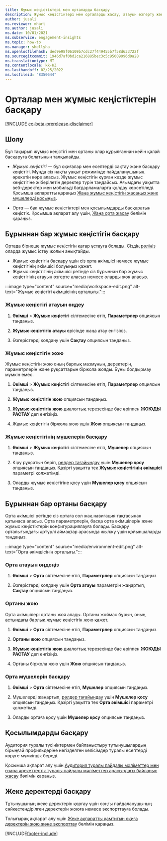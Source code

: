 ```yaml
---
title: Жұмыс кеңістіктері мен орталарды басқару
description: Жұмыс кеңістіктері мен орталарды жасау, атауын өзгерту және жою жолдары.
author: jusali
ms.reviewer: mhart
ms.author: jusali
ms.date: 10/01/2021
ms.subservice: engagement-insights
ms.topic: how-to
ms.manager: shellyha
ms.openlocfilehash: ded9e98f06109b7cdc27f449455b7f58d633722f
ms.sourcegitcommit: 1946d7af0bd2ca216885bec3c5c95009996d9a28
ms.translationtype: MT
ms.contentlocale: kk-KZ
ms.lasthandoff: 02/25/2022
ms.locfileid: "8350644"
---
```

# <a name="manage-environments-and-workspaces"></a>Орталар мен жұмыс кеңістіктерін басқару

[!INCLUDE [cc-beta-prerelease-disclaimer](includes/cc-beta-prerelease-disclaimer.md)]

## <a name="overview"></a>Шолу

Бұл тақырып жұмыс кеңістігі мен ортаны олар құрылғаннан кейін қалай басқаруға болатынын талқылайды. 

- *Жұмыс кеңістігі* — бұл оқиғалар мен есептерді сақтау және басқару кеңістігі. Мұнда сіз нақты уақыт режимінде пайдаланушының әрекетін көре аласыз. Жұмыс кеңістігін құрған кезде жұмыс кеңістігіне жіберілетін деректер түрін таңдайсыз. Ағымдағы уақытта веб-деректер мен мобильді бағдарламаларға қолдау көрсетіледі. Қосымша ақпаратты қараңыз [Жаңа жұмыс кеңістігін жасаңыз және мүшелерді қосыңыз](create-workspace.md).

- *Орта* — бұл жұмыс кеңістіктері мен қосылымдарды басқаратын кеңістік. Қосымша ақпарат алу үшін, [Жаңа орта жасау](create-new-environment.md) бөлімін қараңыз.

## <a name="manage-an-existing-workspace"></a>Бұрыннан бар жұмыс кеңістігін басқару

Ортада бірнеше жұмыс кеңістігін қатар ұстауға болады. Сіздің [рөліңіз](user-roles.md) оларда жұмыс істеу жолын анықтайды. 

 - Жұмыс кеңістігін басқару үшін сіз орта әкімшісі немесе жұмыс кеңістігінің әкімшісі болуыңыз қажет.
 - Жұмыс кеңістігінің әкімшісі ретінде сіз бұрыннан бар жұмыс кеңістігінің атауын өзгерте аласыз немесе оларды жоя аласыз. 

:::image type="content" source="media/workspace-edit.png" alt-text="Жұмыс кеңістігі әкімшісінің орталығы.":::

### <a name="edit-a-workspace-name"></a>Жұмыс кеңістігі атауын өңдеу

1. **Әкімші** > **Жұмыс кеңістігі** сілтемесіне өтіп, **Параметрлер** опциясын таңдаңыз.

1. **Жұмыс кеңістігін атауы** өрісінде жаңа атау енгізіңіз.

1. Өзгерістерді қолдану үшін **Сақтау** опциясын таңдаңыз.

### <a name="delete-a-workspace"></a>Жұмыс кеңістігін жою

Жұмыс кеңістігін жою оның барлық мазмұнын, деректерін, параметрлерін және рұқсаттарын біржола жояды. Бұны болдырмау мүмкін емес.

1. **Әкімші** > **Жұмыс кеңістігі** сілтемесіне өтіп, **Параметрлер** опциясын таңдаңыз.

1. **Жұмыс кеңістігін жою** опциясын таңдаңыз. 

1. **Жұмыс кеңістігін жою** диалогтық терезесінде бас әріппен **ЖОЮДЫ РАСТАУ** деп енгізіңіз. 

1. Жұмыс кеңістігін біржола жою үшін **Жою** опциясын таңдаңыз.

### <a name="manage-workspace-members"></a>Жұмыс кеңістігінің мүшелерін басқару

1. **Әкімші** > **Жұмыс кеңістігі** сілтемесіне өтіп, **Мүшелер** опциясын таңдаңыз.

1. Кіру рұқсатын беріп, [рөлдер тағайындау](user-roles.md) үшін **Мүшелер қосу** опциясын таңдаңыз. Қазіргі уақытта тек **Жұмыс кеңістігінің әкімшісі** параметрі қолжетімді.

1. Оларды жұмыс кеңістігіне қосу үшін **Мүшелер қосу** опциясын таңдаңыз.

## <a name="manage-an-existing-environment"></a>Бұрыннан бар ортаны басқару

Орта әкімшісі ретінде сіз ортаға сол жақ навигация тақтасынан қатынаса аласыз. Орта параметрлерін, басқа орта әкімшілерін және жұмыс кеңістіктерін конфигурациялауға болады. Басқару орталығындағы әртүрлі аймақтар арасында жылжу үшін қойыншаларды таңдаңыз.

:::image type="content" source="media/environment-edit.png" alt-text="Орта әкімшісінің орталығы.":::

### <a name="edit-an-environment-name"></a>Орта атауын өңдеңіз

1. **Әкімші** > **Орта** сілтемесіне өтіп, **Параметрлер** опциясын таңдаңыз.

1. Өзгерістерді қолдану үшін **Орта атауы** параметрін жаңартып, **Сақтау** опциясын таңдаңыз.

### <a name="delete-an-environment"></a>Ортаны жою

Орта әкімшілері ортаны жоя алады. Ортаны жоймас бұрын, оның астындағы барлық жұмыс кеңістігін жою қажет.

1. **Әкімші** > **Орта** сілтемесіне өтіп, **Параметрлер** опциясын таңдаңыз.

1. **Ортаны жою** опциясын таңдаңыз. 

1. **Жұмыс кеңістігін жою** диалогтық терезесінде бас әріппен **ЖОЮДЫ РАСТАУ** деп енгізіңіз. 

1. Ортаны біржола жою үшін **Жою** опциясын таңдаңыз.

### <a name="manage-environment-members"></a>Орта мүшелерін басқару

1. **Әкімші** > **Орта** сілтемесіне өтіп, **Мүшелер** опциясын таңдаңыз.

1. Мүшелерді жаңартып, [рөлдер тағайындау](user-roles.md) үшін **Мүшелер қосу** опциясын таңдаңыз. Қазіргі уақытта тек **Орта әкімшісі** параметрі қолжетімді.

1. Оларды ортаға қосу үшін **Мүшелер қосу** опциясын таңдаңыз.

## <a name="manage-connections"></a>Қосылымдарды басқару

Аудитория туралы түсініктермен байланыстыру тұтынушылардың бірыңғай профильдеріне негізделген келісімдер туралы есептерді көруге мүмкіндік береді. 

Қосымша ақпарат алу үшін [Аудитория туралы пайдалы мәліметтер мен өзара әрекеттестік туралы пайдалы мәліметтер арасындағы байланыс жасау](integrate-audience-insights-engagement-insights.md) бөлімін қараңыз.

## <a name="manage-personal-data"></a>Жеке деректерді басқару

Тұтынушының жеке деректерін қорғау үшін соңғы пайдаланушының сәйкестендірілген деректерін жоюға немесе экспорттауға болады.

Толығырақ ақпарат алу үшін [Жеке ақпаратты қамтитын оқиға деректерін жою және экспорттау](../dsr-rights-requests.md) бөлімін қараңыз.

[!INCLUDE[footer-include](../includes/footer-banner.md)]
